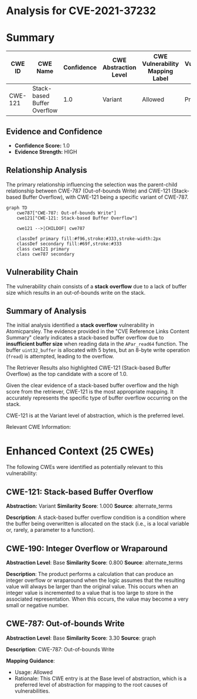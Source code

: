 # Analysis for CVE-2021-37232

# Summary
| CWE ID | CWE Name | Confidence | CWE Abstraction Level | CWE Vulnerability Mapping Label | CWE-Vulnerability Mapping Notes |
|---|---|---|---|---|---|
| CWE-121 | Stack-based Buffer Overflow | 1.0 | Variant | Allowed | Primary CWE |

## Evidence and Confidence

*   **Confidence Score:** 1.0
*   **Evidence Strength:** HIGH

## Relationship Analysis
The primary relationship influencing the selection was the parent-child relationship between CWE-787 (Out-of-bounds Write) and CWE-121 (Stack-based Buffer Overflow), with CWE-121 being a specific variant of CWE-787.

```mermaid
graph TD
    cwe787["CWE-787: Out-of-bounds Write"]
    cwe121["CWE-121: Stack-based Buffer Overflow"]
    
    cwe121 -->|CHILDOF| cwe787
    
    classDef primary fill:#f96,stroke:#333,stroke-width:2px
    classDef secondary fill:#69f,stroke:#333
    class cwe121 primary
    class cwe787 secondary
```

## Vulnerability Chain
The vulnerability chain consists of a **stack overflow** due to a lack of buffer size which results in an out-of-bounds write on the stack.

## Summary of Analysis
The initial analysis identified a **stack overflow** vulnerability in Atomicparsley. The evidence provided in the "CVE Reference Links Content Summary" clearly indicates a stack-based buffer overflow due to **insufficient buffer size** when reading data in the `APar_read64` function. The buffer `uint32_buffer` is allocated with 5 bytes, but an 8-byte write operation (`fread`) is attempted, leading to the overflow.

The Retriever Results also highlighted CWE-121 (Stack-based Buffer Overflow) as the top candidate with a score of 1.0.

Given the clear evidence of a stack-based buffer overflow and the high score from the retriever, CWE-121 is the most appropriate mapping. It accurately represents the specific type of buffer overflow occurring on the stack.

CWE-121 is at the Variant level of abstraction, which is the preferred level.

Relevant CWE Information:

# Enhanced Context (25 CWEs)
The following CWEs were identified as potentially relevant to this vulnerability:

## CWE-121: Stack-based Buffer Overflow
**Abstraction:** Variant
**Similarity Score**: 1.000
**Source**: alternate_terms

**Description**:
A stack-based buffer overflow condition is a condition where the buffer being overwritten is allocated on the stack (i.e., is a local variable or, rarely, a parameter to a function).

## CWE-190: Integer Overflow or Wraparound
**Abstraction Level**: Base
**Similarity Score**: 0.800
**Source**: alternate_terms

**Description**:
The product performs a calculation that can
         produce an integer overflow or wraparound when the logic
         assumes that the resulting value will always be larger than
         the original value. This occurs when an integer value is
         incremented to a value that is too large to store in the
         associated representation. When this occurs, the value may
         become a very small or negative number.

## CWE-787: Out-of-bounds Write
**Abstraction Level**: Base
**Similarity Score**: 3.30
**Source**: graph

**Description**:
CWE-787: Out-of-bounds Write

**Mapping Guidance**:
- Usage: Allowed
- Rationale: This CWE entry is at the Base level of abstraction, which is a preferred level of abstraction for mapping to the root causes of vulnerabilities.